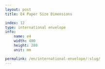 ```yaml
---
layout: post
title: E4 Paper Size Dimensions

index: 12
type: international envelope
info:
    name: e4
    width: 400
    height: 280
    unit: mm

permalink: /en/international-envelope/:slug/
---
```



